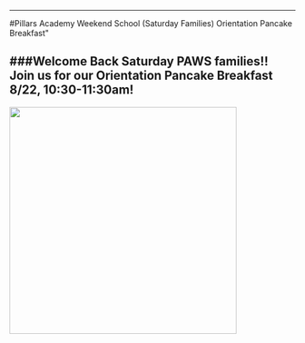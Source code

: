 
---
#Pillars Academy Weekend School (Saturday Families) Orientation Pancake Breakfast"

###Welcome Back Saturday PAWS families!! Join us for our Orientation Pancake Breakfast 8/22, 10:30-11:30am!
---

<img src="https://cloud.githubusercontent.com/assets/11180395/9415377/c70da93c-47f3-11e5-9bbe-9c616674567e.jpg" width="400" />


